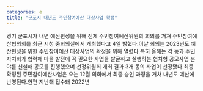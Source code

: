 ```yaml
---
categories: e
title: "군포시 내년도 주민참여예산 대상사업 확정"
---
```

경기 군포시가 내년 예산편성을 위해 전제 주민참여예산위원회 회의를 거쳐 주민참여예산협의회를 최근 시청 중회의실에서 개최했다고 4일 밝혔다.이날 회의는 2023년도 예산편성을 위한 주민참여예산 대상사업의 확정을 위해 열렸다.특히 올해는 각 동과 주민자치회가 협력해 마을 발전에 꼭 필요한 사업을 발굴하고 실행하는 협치형 공모사업 분야를 신설해 공모를 진행했으며 선정위원회 개최 결과 3개 동의 사업이 선정됐다.최종 확정된 주민참여예산사업은 오는 12월 의회에서 최종 승인 과정을 거쳐 내년도 예산에 반영된다.한편 지난해 접수돼 2022년